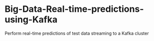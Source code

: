 # Big-Data-Real-time-predictions-using-Kafka
Perform real-time predictions of test data streaming to a Kafka cluster
